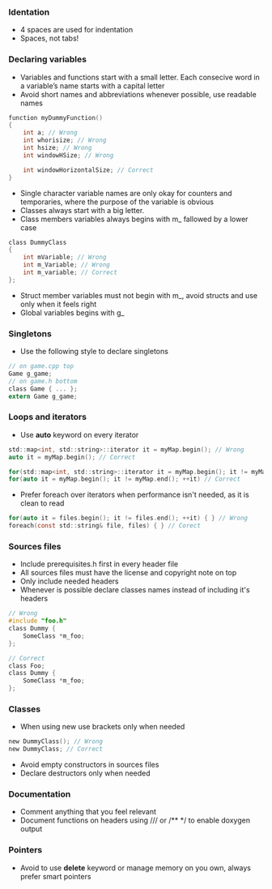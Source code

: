 ### Identation
* 4 spaces are used for indentation
* Spaces, not tabs!

### Declaring variables
* Variables and functions start with a small letter. Each consecive word in a variable’s
name starts with a capital letter
* Avoid short names and abbreviations whenever possible, use readable names

```C
function myDummyFunction()
{
    int a; // Wrong
    int whorisize; // Wrong
    int hsize; // Wrong
    int windowHSize; // Wrong

    int windowHorizontalSize; // Correct
}
```

* Single character variable names are only okay for counters and temporaries, where the purpose of the variable is obvious
* Classes always start with a big letter.
* Class members variables always begins with m_ fallowed by a lower case

```C
class DummyClass
{
    int mVariable; // Wrong
    int m_Variable; // Wrong
    int m_variable; // Correct
};
```

* Struct member variables must not begin with m_, avoid structs and use only when it feels right
* Global variables begins with g_

### Singletons
* Use the following style to declare singletons
```C
// on game.cpp top
Game g_game;
// on game.h bottom
class Game { ... };
extern Game g_game;
```

### Loops and iterators
* Use **auto** keyword on every iterator
```C
std::map<int, std::string>::iterator it = myMap.begin(); // Wrong
auto it = myMap.begin(); // Correct

for(std::map<int, std::string>::iterator it = myMap.begin(); it != myMap.end(); it++) // Wrong
for(auto it = myMap.begin(); it != myMap.end(); ++it) // Correct
```
* Prefer foreach over iterators when performance isn't needed, as it is clean to read
```C
for(auto it = files.begin(); it != files.end(); ++it) { } // Wrong
foreach(const std::string& file, files) { } // Corect
```

### Sources files
* Include prerequisites.h first in every header file
* All sources files must have the license and copyright note on top
* Only include needed headers
* Whenever is possible declare classes names instead of including it's headers
```C
// Wrong
#include "foo.h"
class Dummy {
    SomeClass *m_foo;
};

// Correct
class Foo;
class Dummy {
    SomeClass *m_foo;
};
```

### Classes
* When using new use brackets only when needed
```C
new DummyClass(); // Wrong
new DummyClass; // Correct
```

* Avoid empty constructors in sources files
* Declare destructors only when needed

### Documentation
* Comment anything that you feel relevant
* Document functions on headers using /// or /** */ to enable doxygen output

### Pointers
* Avoid to use **delete** keyword or manage memory on you own, always prefer smart pointers